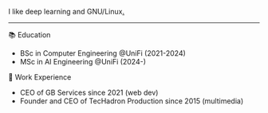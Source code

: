 I like deep learning and GNU/Linux<a href="https://phrack.org/issues/7/3" target="_blank">.</a>

---

📚 Education
- BSc in Computer Engineering @UniFi (2021-2024)
- MSc in AI Engineering @UniFi (2024-)

💼 Work Experience
- CEO of GB Services since 2021 (web dev)
- Founder and CEO of TecHadron Production since 2015 (multimedia)
